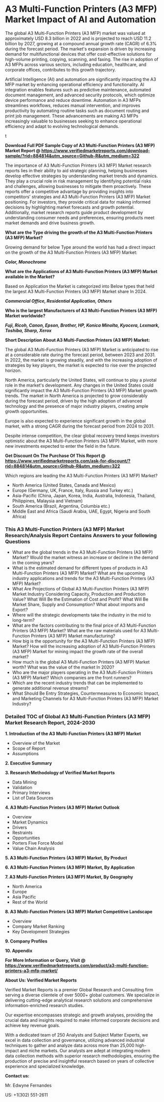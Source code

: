<meta name="title" content="Global A3 Multi-Function Printers (A3 MFP) Market Impact of AI and Automation"><meta name="description" content="The global A3 Multi-Function Printers (A3 MFP) market was valued at approximately USD 8.3 billion in 2022 and is projected to reach USD 11.2 billion by 2027, growing a"><meta name="title" content="A3 Multi-Function Printers (A3 MFP) Market Size, Share, Scope, Trends, Growth, Opportunities, Analysis, Forecast"><h1>A3 Multi-Function Printers (A3 MFP) Market Impact of AI and Automation</h1><p>The global A3 Multi-Function Printers (A3 MFP) market was valued at approximately USD 8.3 billion in 2022 and is projected to reach USD 11.2 billion by 2027, growing at a compound annual growth rate (CAGR) of 6.3% during the forecast period. The market's expansion is driven by increasing demand for multifunctional devices that offer cost-effective solutions for high-volume printing, copying, scanning, and faxing. The rise in adoption of A3 MFPs across various sectors, including education, healthcare, and corporate offices, contributes to this growth trajectory.</p><p>Artificial Intelligence (AI) and automation are significantly impacting the A3 MFP market by enhancing operational efficiency and functionality. AI integration enables features such as predictive maintenance, automated document management, and advanced security protocols, which optimize device performance and reduce downtime. Automation in A3 MFPs streamlines workflows, reduces manual intervention, and improves productivity by automating routine tasks such as document routing and print job management. These advancements are making A3 MFPs increasingly valuable to businesses seeking to enhance operational efficiency and adapt to evolving technological demands.</p>t</p><p id="" class=""><strong>Download Full PDF Sample Copy of A3 Multi-Function Printers (A3 MFP) Market Report @ <a href="https://www.verifiedmarketreports.com/download-sample/?rid=884814&utm_source=Github-R&utm_medium=322" target="_blank">https://www.verifiedmarketreports.com/download-sample/?rid=884814&utm_source=Github-R&utm_medium=322</a></strong></p><p>The importance of&nbsp;A3 Multi-Function Printers (A3 MFP) Market research reports lies in their ability to aid strategic planning, helping businesses develop effective strategies by understanding market trends and dynamics. They play a crucial role in risk management by identifying potential risks and challenges, allowing businesses to mitigate them proactively. These reports offer a competitive advantage by providing insights into competitors' strategies and A3 Multi-Function Printers (A3 MFP) Market positioning. For investors, they provide critical data for making informed decisions by highlighting market forecasts and growth potential. Additionally, market research reports guide product development by understanding consumer needs and preferences, ensuring products meet market demands and drive business growth.</p><p><strong>What are the&nbsp;Type driving the growth of the A3 Multi-Function Printers (A3 MFP) Market?</strong></p><p id="" class="">Growing demand for below Type around the world has had a direct impact on the growth of the A3 Multi-Function Printers (A3 MFP) Market:</p><em><strong>Color, Monochrome</strong></em></p><strong>What are the&nbsp;Applications&nbsp;of A3 Multi-Function Printers (A3 MFP) Market available in the Market?</strong></p><p id="" class="">Based on Application the Market is categorized into Below types that held the largest A3 Multi-Function Printers (A3 MFP) Market share In 2024.</p><em><strong>Commercial Office, Residential Application, Others</strong></em></p><strong>Who is the largest Manufacturers of A3 Multi-Function Printers (A3 MFP) Market worldwide?</strong></p><p><em><strong>Fuji, Ricoh, Canon, Epson, Brother, HP, Konica Minolta, Kyocera, Lexmark, Toshiba, Sharp, Xerox</strong></em></p><p id="" class=""><strong>Short Description About A3 Multi-Function Printers (A3 MFP) Market:</strong></p><p>The global A3 Multi-Function Printers (A3 MFP) Market is anticipated to rise at a considerable rate during the forecast period, between 2023 and 2031. In 2022, the market is growing steadily, and with the increasing adoption of strategies by key players, the market is expected to rise over the projected horizon.</p><p>North America, particularly the United States, will continue to play a pivotal role in the market's development. Any changes in the United States could significantly impact the A3 Multi-Function Printers (A3 MFP) Market growth trends. The market in North America is projected to grow considerably during the forecast period, driven by the high adoption of advanced technology and the presence of major industry players, creating ample growth opportunities.</p><p>Europe is also expected to experience significant growth in the global market, with a strong CAGR during the forecast period from 2024 to 2031.</p><p>Despite intense competition, the clear global recovery trend keeps investors optimistic about the A3 Multi-Function Printers (A3 MFP) Market, with more new investments expected to enter the field in the future.</p><p id="" class=""><strong>Get Discount On The Purchase Of This Report @ <a href="https://www.verifiedmarketreports.com/ask-for-discount/?rid=884814&utm_source=Github-R&utm_medium=322" target="_blank">https://www.verifiedmarketreports.com/ask-for-discount/?rid=884814&utm_source=Github-R&utm_medium=322</a></strong></p>Which regions are leading the A3 Multi-Function Printers (A3 MFP) Market?</p><ul><li>North America (United States, Canada and Mexico)</li><li>Europe (Germany, UK, France, Italy, Russia and Turkey etc.)</li><li>Asia-Pacific (China, Japan, Korea, India, Australia, Indonesia, Thailand, Philippines, Malaysia and Vietnam)</li><li>South America (Brazil, Argentina, Columbia etc.)</li><li>Middle East and Africa (Saudi Arabia, UAE, Egypt, Nigeria and South Africa)</li></ul><h3 id="" class="">This A3 Multi-Function Printers (A3 MFP) Market Research/Analysis Report Contains Answers to your following Questions</h3><ul><li>What are the global trends in the A3 Multi-Function Printers (A3 MFP) Market? Would the market witness an increase or decline in the demand in the coming years?</li><li>What is the estimated demand for different types of products in A3 Multi-Function Printers (A3 MFP) Market? What are the upcoming industry applications and trends for the A3 Multi-Function Printers (A3 MFP) Market?</li><li>What Are Projections of Global A3 Multi-Function Printers (A3 MFP) Market Industry Considering Capacity, Production and Production Value? What Will Be the Estimation of Cost and Profit? What Will Be Market Share, Supply and Consumption? What about imports and Export?</li><li>Where will the strategic developments take the industry in the mid to long-term?</li><li>What are the factors contributing to the final price of A3 Multi-Function Printers (A3 MFP) Market? What are the raw materials used for A3 Multi-Function Printers (A3 MFP) Market manufacturing?</li><li>How big is the opportunity for the A3 Multi-Function Printers (A3 MFP) Market? How will the increasing adoption of A3 Multi-Function Printers (A3 MFP) Market for mining impact the growth rate of the overall market?</li><li>How much is the global A3 Multi-Function Printers (A3 MFP) Market worth? What was the value of the market In 2020?</li><li>Who are the major players operating in the A3 Multi-Function Printers (A3 MFP) Market? Which companies are the front runners?</li><li>Which are the recent industry trends that can be implemented to generate additional revenue streams?</li><li>What Should Be Entry Strategies, Countermeasures to Economic Impact, and Marketing Channels for A3 Multi-Function Printers (A3 MFP) Market Industry?</li></ul><h3 id="" class="">Detailed TOC of Global A3 Multi-Function Printers (A3 MFP) Market Research Report, 2024-2030</h3><p id="" class=""><strong>1. Introduction of the A3 Multi-Function Printers (A3 MFP) Market</strong></p><ul><li>Overview of the Market</li><li>Scope of Report</li><li>Assumptions</li></ul><p id="" class=""><strong>2. Executive Summary</strong></p><p id="" class=""><strong>3. Research Methodology of Verified Market Reports</strong></p><ul><li>Data Mining</li><li>Validation</li><li>Primary Interviews</li><li>List of Data Sources</li></ul><p id="" class=""><strong>4. A3 Multi-Function Printers (A3 MFP) Market Outlook</strong></p><ul><li>Overview</li><li>Market Dynamics</li><li>Drivers</li><li>Restraints</li><li>Opportunities</li><li>Porters Five Force Model</li><li>Value Chain Analysis</li></ul><p id="" class=""><strong>5. A3 Multi-Function Printers (A3 MFP) Market, By Product</strong></p><p id="" class=""><strong>6. A3 Multi-Function Printers (A3 MFP) Market, By Application</strong></p><p id="" class=""><strong>7. A3 Multi-Function Printers (A3 MFP) Market, By Geography</strong></p><ul><li>North America</li><li>Europe</li><li>Asia Pacific</li><li>Rest of the World</li></ul><p id="" class=""><strong>8. A3 Multi-Function Printers (A3 MFP) Market Competitive Landscape</strong></p><ul><li>Overview</li><li>Company Market Ranking</li><li>Key Development Strategies</li></ul><p id="" class=""><strong>9. Company Profiles</strong></p><p id="" class=""><strong>10. Appendix</strong></p><p id="" class=""><strong>For More Information or Query, Visit @ <a href="https://www.verifiedmarketreports.com/product/a3-multi-function-printers-a3-mfp-market/" target="_blank">https://www.verifiedmarketreports.com/product/a3-multi-function-printers-a3-mfp-market/</a></strong></p><p id="" class=""><strong>About Us: Verified Market Reports</strong></p><p id="" class="">Verified Market Reports is a premier Global Research and Consulting firm serving a diverse clientele of over 5000+ global customers. We specialize in delivering cutting-edge analytical research solutions and comprehensive information-enriched research studies.</p><p id="" class="">Our expertise encompasses strategic and growth analyses, providing the crucial data and insights required to make informed corporate decisions and achieve key revenue goals.</p><p id="" class="">With a dedicated team of 250 Analysts and Subject Matter Experts, we excel in data collection and governance, utilizing advanced industrial techniques to gather and analyze data across more than 25,000 high-impact and niche markets. Our analysts are adept at integrating modern data collection methods with superior research methodologies, ensuring the production of precise and insightful research based on years of collective experience and specialized knowledge.</p><p id="" class=""><strong>Contact us:</strong></p><p id="" class="">Mr. Edwyne Fernandes</p><p id="" class="">US: +1(302) 551-2611</p>